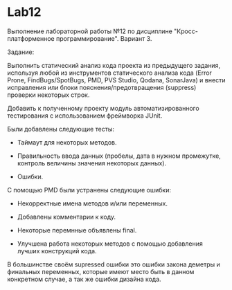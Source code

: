 # Lab12
Выполнение лабораторной работы №12 по дисциплине "Кросс-платформенное программирование". Вариант 3.

Задание:

Выполнить статический анализ кода проекта из предыдущего задания, используя любой из инструментов статического анализа кода (Error Prone, FindBugs/SpotBugs, PMD, PVS Studio, Qodana, SonarJava) и внести исправления или блоки пояснения/предотвращения (suppress) проверки некоторых строк.

Добавить к полученному проекту модуль автоматизированного тестирования с использованием фреймворка JUnit.

Были добавлены следующие тесты: 

- Таймаут для некоторых методов.

- Правильность ввода данных (пробелы, дата в нужном промежутке, контроль величины значения некоторых данных).

- Ошибки.

С помощью PMD были устранены следующие ошибки: 

- Некорректные имена методов и/или переменных.

- Добавлены комментарии к коду.

- Некоторые перемнные объявлены final.

- Улучшена работа некоторых методов с помощью добавления лучших конструкций кода.

В большинстве своём supressed ошибки это ошибки закона деметры и финальных переменных, которые имеют место быть в данном конкретном случае, а так же ошибки дизайна кода.

